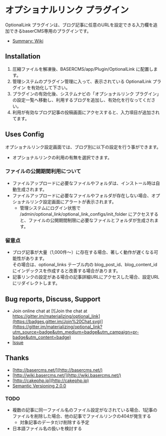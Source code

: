 # オプショナルリンク プラグイン

OptionalLink プラグインは、ブログ記事に任意のURLを設定できる入力欄を追加できるbaserCMS専用のプラグインです。

- [Summary: Wiki](https://github.com/materializing/optional_link/wiki)


## Installation

1. 圧縮ファイルを解凍後、BASERCMS/app/Plugin/OptionalLink に配置します。
2. 管理システムのプラグイン管理に入って、表示されている OptionalLink プラグイン を有効化して下さい。
3. プラグインの有効化後、システムナビの「オプショナルリンク プラグイン」の設定一覧へ移動し、利用するブログを追加し、有効化を行なってください。
4. 利用が有効なブログ記事の投稿画面にアクセスすると、入力項目が追加されてます。


## Uses Config

オプショナルリンク設定画面では、ブログ別に以下の設定を行う事ができます。
- オプショナルリンクの利用の有無を選択できます。

### ファイルの公開期間利用について

- ファイルアップロードに必要なファイルやフォルダは、インストール時は自動生成されます。
- ファイルアップロードに必要なファイルやフォルダが存在しない場合、オプショナルリンク設定画面にアラートが表示されます。
  - 管理システムにログイン状態で /admin/optional_link/optional_link_configs/init_folder にアクセスすると、ファイルの公開期間制限に必要なファイルとフォルダが生成されます。

### 留意点

- ブログ記事が大量（1,000件〜）に存在する場合、著しく動作が遅くなる可能性があります。  
その場合は、optional_links テーブル内の blog_post_id、blog_content_id にインデックスを作成すると改善する場合があります。
- 記事リンクの設定がある場合の記事詳細URLにアクセスした場合、設定URLにリダイレクトします。


## Bug reports, Discuss, Support

- Join online chat at [![Join the chat at https://gitter.im/materializing/optional_link](https://badges.gitter.im/Join%20Chat.svg)](https://gitter.im/materializing/optional_link?utm_source=badge&utm_medium=badge&utm_campaign=pr-badge&utm_content=badge)
- [Issue](https://github.com/materializing/optional_link/issues)


## Thanks

- [http://basercms.net/](http://basercms.net/)
- [http://wiki.basercms.net/](http://wiki.basercms.net/)
- [http://cakephp.jp](http://cakephp.jp)
- [Semantic Versioning 2.0.0](http://semver.org/lang/ja/)


### TODO

- 複数の記事に同一ファイル名のファイル設定がなされている場合、1記事のファイルを削除した場合、他の記事でファイルリンクの404が発生する
    - 対象記事のデータだけ削除する予定
- 日本語ファイル名の扱いを検討する
